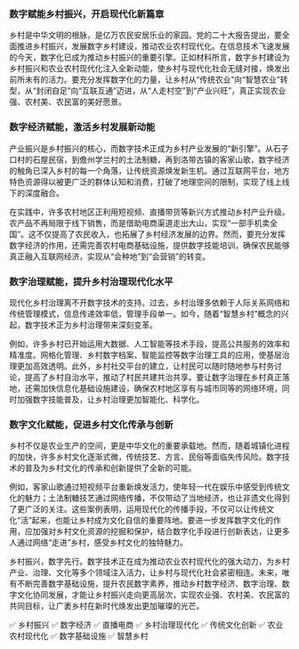 ### **数字赋能乡村振兴，开启现代化新篇章**

乡村是中华文明的根脉，是亿万农民安居乐业的家园。党的二十大报告提出，要全面推进乡村振兴，发展数字乡村建设，推动农业农村现代化。在信息技术飞速发展的今天，数字化已成为推动乡村振兴的重要引擎。正如材料所言，数字乡村建设为乡村振兴和农业农村现代化注入全新动能，使乡村与现代化社会无缝对接，焕发出前所未有的活力。要充分发挥数字化的力量，让乡村从“传统农业”向“智慧农业”转型，从“封闭自足”向“互联互通”迈进，从“人走村空”到“产业兴旺”，真正实现农业强、农村美、农民富的美好愿景。

### **数字经济赋能，激活乡村发展新动能**

产业振兴是乡村振兴的核心，而数字技术正成为乡村产业发展的“新引擎”。从石子口村的石屋民宿，到儋州学兰村的土法制糖，再到洛带古镇的客家山歌，数字经济的触角已深入乡村的每一个角落，让传统资源焕发新生机。通过互联网平台，地方特色资源得以被更广泛的群体认知和消费，打破了地理空间的限制，实现了线上线下的深度融合。

在实践中，许多农村地区正利用短视频、直播带货等新兴方式推动乡村产业升级。农产品不再局限于线下销售，而是借助电商渠道走出大山，实现“一部手机卖全国”。这不仅提高了农民收入，也拓展了乡村经济发展的边界。然而，要充分发挥数字经济的作用，还需完善农村电商基础设施，提供数字技能培训，确保农民能够真正融入互联网经济，实现从“会种地”到“会营销”的转变。

### **数字治理赋能，提升乡村治理现代化水平**

现代化乡村治理离不开数字技术的支持。过去，乡村治理多依赖于人际关系网络和传统管理模式，信息传递效率低，管理手段单一。如今，随着“智慧乡村”概念的兴起，数字技术正为乡村治理带来深刻变革。

例如，许多乡村已开始运用大数据、人工智能等技术手段，提高公共服务的效率和精准度。网格化管理、乡村数字档案、智能监控等数字治理工具的应用，使基层治理更加高效透明。此外，乡村社交平台的建立，让村民可以随时随地参与村务讨论，提高了乡村自治水平，推动了村民共建共治共享。要让数字治理在乡村真正落地，还需加快信息化基础设施建设，确保农村地区享有与城市同等的网络环境，同时加强数字技能普及，让乡村治理更加智能化、科学化。

### **数字文化赋能，促进乡村文化传承与创新**

乡村不仅是农业生产的空间，更是中华文化的重要承载地。然而，随着城镇化进程的加快，许多乡村文化逐渐式微，传统技艺、方言、民俗等面临失传风险。数字技术的普及为乡村文化的传承和创新提供了全新的可能。

例如，客家山歌通过短视频平台重新焕发活力，使年轻一代在娱乐中感受到传统文化的魅力；土法制糖技艺通过网络传播，不仅带动了当地经济，也让非遗文化得到了更广泛的关注。这些案例表明，运用现代化的传播手段，不仅可以让传统文化“活”起来，也能让乡村成为文化自信的重要阵地。要进一步发挥数字文化的作用，应加强对乡村文化资源的挖掘和保护，结合数字化手段进行创新表达，让更多人通过网络“走进”乡村，感受乡村文化的独特魅力。

乡村振兴，数字先行。数字技术正在成为推动农业农村现代化的强大动力，为乡村产业、治理、文化等多个领域注入活力，让乡村与现代化社会紧密相连。未来，唯有不断完善数字基础设施，提升农民数字素养，推动乡村数字经济、数字治理、数字文化协同发展，才能让乡村振兴走向更高层次，实现农业强、农村美、农民富的共同目标，让广袤乡村在新时代焕发出更加璀璨的光芒。



✅ 乡村振兴
✅ 数字经济
✅ 直播电商
✅ 乡村治理现代化 
✅ 传统文化创新 
✅ 农业农村现代化 
✅ 数字基础设施
✅ 智慧乡村